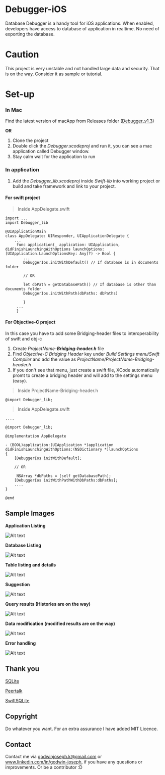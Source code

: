 # Debugger-iOS

Database Debugger is a handy tool for iOS applications. When enabled, developers have access to database of application in realtime. No need of exporting the database.

# Caution
This project is very unstable and not handled large data and security. That is on the way. Consider it as sample or tutorial.
# Set-up

### In Mac
Find the latest version of macApp from Releases folder ([Debugger_v1.3](https://github.com/godwinjk/Debugger-iOS/blob/master/Release/Debugger_v1.3.zip))

**OR**

1. Clone the project
2. Double click the *Debugger.xcodeproj* and run it, you can see a mac application called Debugger window.
3. Stay calm wait for the application to run

### In application
1. Add the *Debugger_lib.xcodeproj* inside *Swift-lib* into working project or build and take framework and link to your project.

#### For swift project

> Inside AppDelegate.swift
```
import ...
import Debugger_lib

@UIApplicationMain
class AppDelegate: UIResponder, UIApplicationDelegate {
    ...
     func application(_ application: UIApplication, didFinishLaunchingWithOptions launchOptions: [UIApplication.LaunchOptionsKey: Any]?) -> Bool {
        ...
        DebuggerIos.initWithDefault() // If database is in documents folder
        
        // OR
        
        let dbPath = getDatabasePath() // If database is other than documents folder
        DebuggerIos.initWithPath(dbPaths: dbPaths)
        
        }
     ...
     }
```

#### For Objective-C project

In this case you have to add some Bridging-header files to interoperability of swift and obj-c

1. Create *ProjectName-**Bridging-header.h*** file
2. Find *Objective-C Bridging Header* key under *Build Settings menu/Swift Compiler* and add the value as *ProjectName/ProjectName-Bridging-header.h* 
3. If you don't see that menu, just create a swift file, XCode automatically promt to create a bridging header and will add to the settings menu (easy).
> Inside ProjectName-Bridging-header.h
```
@import Debugger_lib;
```

> Inside AppDelegate.swift

```
....

@import Debugger_lib;

@implementation AppDelegate

- (BOOL)application:(UIApplication *)application didFinishLaunchingWithOptions:(NSDictionary *)launchOptions
{
    [DebuggerIos initWithDefault];
    
    // OR 
    
     NSArray *dbPaths = [self getDatabasePath];
    [DebuggerIos initWithPathWithDbPaths:dbPaths];
    ....   
}

@end
```

## Sample Images

**Application Listing**

![Alt text](https://github.com/godwinjk/Debugger-iOS/blob/master/Images/Screenshot%202019-06-24%20at%2012.51.26%20PM.png)

**Database Listing**

![Alt text](https://github.com/godwinjk/Debugger-iOS/blob/master/Images/Screenshot%202019-06-13%20at%204.12.19%20PM.png)

**Table listing and details**

![Alt text](https://github.com/godwinjk/Debugger-iOS/blob/master/Images/Screenshot%202019-06-13%20at%204.13.00%20PM.png)

**Suggestion**

![Alt text](https://github.com/godwinjk/Debugger-iOS/blob/master/Images/Screenshot%202019-06-24%20at%2012.43.09%20PM.png)

**Query results (Histories are on the way)**

![Alt text](https://github.com/godwinjk/Debugger-iOS/blob/master/Images/Screenshot%202019-06-24%20at%2012.44.15%20PM.png)

**Data modification (modified results are on the way)**

![Alt text](https://github.com/godwinjk/Debugger-iOS/blob/master/Images/Screenshot%202019-06-24%20at%2012.45.21%20PM.png)

**Error handling**

![Alt text](https://github.com/godwinjk/Debugger-iOS/blob/master/Images/Screenshot%202019-06-24%20at%2012.46.48%20PM.png)

## Thank you

[SQLite](https://www.sqlite.org/index.html)

[Peertalk](https://github.com/rsms/peertalk)

[SwiftSQLite](https://github.com/chrismsimpson/SwiftSQLite)

## Copyright
Do whatever you want. For an extra assurance I have added MIT Licence.

## Contact
Contact me via godwinjoseph.k@gmail.com or www.linkedin.com/in/godwin-joseph, if you have any questions or improvements.
Or be a contributor :D

